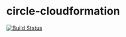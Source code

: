# circle-cloudformation
[![Build Status](https://circleci.com/gh/jloper3/circle-cloudformation.png?circle-token=1e2e20ad43f6e52173e024cf48681a7e73992317)](https://circleci.com/gh/jloper3/circle-cloudformation)

